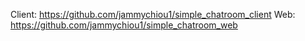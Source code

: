 Client: https://github.com/jammychiou1/simple_chatroom_client
Web: https://github.com/jammychiou1/simple_chatroom_web

